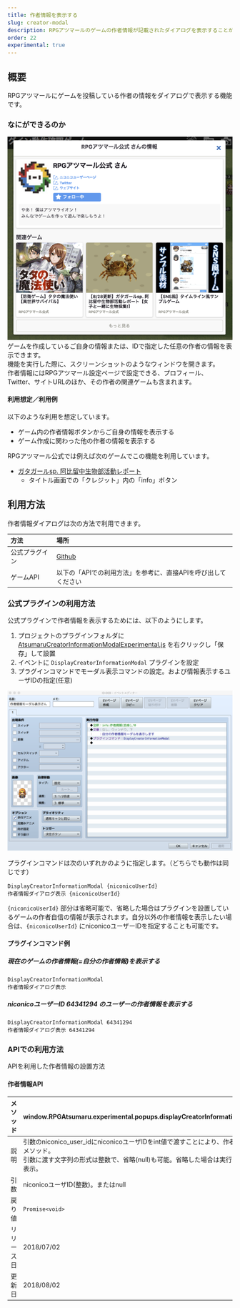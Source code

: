 ```yaml
---
title: 作者情報を表示する
slug: creator-modal
description: RPGアツマールのゲームの作者情報が記載されたダイアログを表示することができます。
order: 22
experimental: true
---
```


## 概要
RPGアツマールにゲームを投稿している作者の情報をダイアログで表示する機能です。

### なにができるのか

![作者情報の表示](/images/creator_modal_sample1.png)  
ゲームを作成しているご自身の情報または、IDで指定した任意の作者の情報を表示できます。  
機能を実行した際に、スクリーンショットのようなウィンドウを開きます。  
作者情報にはRPGアツマール設定ページで設定できる、プロフィール、Twitter、サイトURLのほか、その作者の関連ゲームも含まれます。

#### 利用想定／利用例
以下のような利用を想定しています。

- ゲーム内の作者情報ボタンからご自身の情報を表示する
- ゲーム作成に関わった他の作者の情報を表示する

RPGアツマール公式では例えば次のゲームでこの機能を利用しています。

- [ガタガールsp. 阿比留中生物部活動レポート](https://game.nicovideo.jp/atsumaru/games/gm7318)
  - タイトル画面での「クレジット」内の「info」ボタン


## 利用方法

作者情報ダイアログは次の方法で利用できます。

方法 | 場所
:---|:---
公式プラグイン | [Github](https://github.com/atsumaru/mv-plugins/blob/master/plugins/AtsumaruCreatorInformationModalExperimental.js)
ゲームAPI | 以下の「APIでの利用方法」を参考に、直接APIを呼び出してください

### 公式プラグインの利用方法

公式プラグインで作者情報を表示するためには、以下のようにします。

1. プロジェクトのプラグインフォルダに [AtsumaruCreatorInformationModalExperimental.js](https://raw.githubusercontent.com/atsumaru/mv-plugins/master/plugins/AtsumaruCreatorInformationModalExperimental.js) を右クリックし「保存」して設置
1. イベントに `DisplayCreatorInformationModal` プラグインを設定
1. プラグインコマンドでモーダル表示コマンドの設定。および情報表示するユーザIDの指定(任意)

![作者情報表示プラグイン利用例](/images/creator-modal_plugin_sample.png)

プラグインコマンドは次のいずれかのように指定します。（どちらでも動作は同じです）

```
DisplayCreatorInformationModal {niconicoUserId}
作者情報ダイアログ表示 {niconicoUserId}
```

 `{niconicoUserId}` 部分は省略可能で、省略した場合はプラグインを設置しているゲームの作者自信の情報が表示されます。自分以外の作者情報を表示したい場合は、`{niconicoUserId}` にniconicoユーザーIDを指定することも可能です。

#### プラグインコマンド例

##### 現在のゲームの作者情報(=自分の作者情報)を表示する
```
DisplayCreatorInformationModal
作者情報ダイアログ表示
```

##### niconicoユーザーID 64341294 のユーザーの作者情報を表示する
```
DisplayCreatorInformationModal 64341294
作者情報ダイアログ表示 64341294
```


### APIでの利用方法
APIを利用した作者情報の設置方法

#### 作者情報API
メソッド | window.RPGAtsumaru.experimental.popups.displayCreatorInformationModal(niconico_user_id)
:---|:---
説明 | 引数のniconico_user_idにniconicoユーザIDをint値で渡すことにより、作者情報ダイアログを表示するメソッド。<br>引数に渡す文字列の形式は整数で、省略(null)も可能。省略した場合は実行しているゲームの作者情報を表示。
引数 | niconicoユーザID(整数)。またはnull
戻り値 | `Promise<void>`
リリース日 | 2018/07/02
更新日 | 2018/08/02
